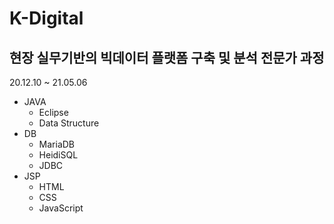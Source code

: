 # K-Digital
## 현장 실무기반의 빅데이터 플랫폼 구축 및 분석 전문가 과정
20.12.10 ~ 21.05.06

* JAVA
  * Eclipse
  * Data Structure
* DB
  * MariaDB
  * HeidiSQL
  * JDBC
* JSP
  * HTML
  * CSS
  * JavaScript
